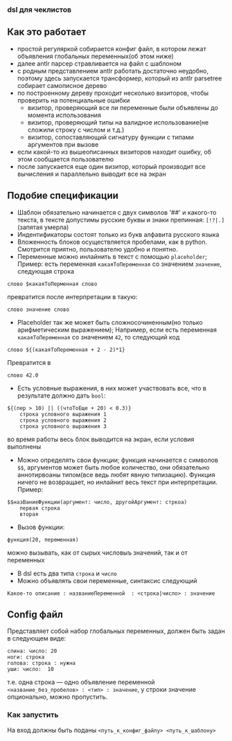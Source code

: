 ### dsl для чеклистов


Как это работает
---
- простой регуляркой собирается конфиг файл, в котором лежат объявления глобальных переменных(об этом ниже)
- далее antlr парсер стравливается на файл с шаблоном
- с родным представлением antlr работать достаточно неудобно, поэтому здесь запускается трансформер, который из antlr parsetree собирает самописное дерево
- по построенному дереву проходит несколько визиторов, чтобы проверить на потенциальные ошибки
    - визитор, проверяющий все ли переменные были объявлены до момента использования
    - визитор, проверяющий типы на валидное использование(не сложили строку с числом и т.д.)
    - визитор, сопоставляющий сигнатуру функции с типами аргументов при вызове
- если какой-то из вышеописанных визиторов находит ошибку, об этом сообщается пользователю
- после запускается еще один визитор, который производит все вычисления и параллельно выводит все на экран

Подобие спецификации
----------
- Шаблон обязательно начинается с двух символов '##' и какого-то текста, в тексте допустимы русские буквы и знаки препинная: `[!?|.]`(запятая умерла)
- Индентификаторы состоят только из букв алфавита русского языка
- Вложенность блоков осуществляется пробелами, как в python. Смотрится приятно, пользователю удобно и понятно.
- Переменные можно инлайнить в текст с помощью `placeholder`; Пример: есть переменная `какаяТоПеременная` со значением `значение`, следующая строка
```
слово $какаяТоПерменная слово
``` 
превратится после интерпретации в такую:
```
слово значение слово
``` 
- Placeholder так же может быть сложносочиненным(но только арифметическим выражением);
Например, если есть переменная `какаяТоПеременная` со значением `42`, то следующий код
```
слово ${(какаяТоПеременная + 2 - 2)*1}
```
Превратится в 
```
слово 42.0
```
- Есть условные выражения, в них может участвовать все, что в результате должно дать `bool`:
```
${(пер > 10) || ((чтоТоЕще + 20) < 0.3)}
    строка условного выражения 1
    строка условного выражения 2
    строка условного выражения 3
```
во время работы весь блок выводится на экран, если условия выполнены
- Можно определять свои функции; функция начинается с символов `$$`, аргументов может быть любое количество, они обязательно аннотирвоаны типом(все ведь любят явную типизацию). Функция ничего не возвращает, но инлайнит весь текст при интерпретации. Пример:
```
$$назВаниеФункции(аргумент: число, другойАргумент: стркоа)
    первая строка
    вторая
```
- Вызов функции:
```
функция(20, переменная)
```
можно вызывать, как от сырых числовыъ значений, так и от переменных
- В dsl есть два типа `строка` и `число`
- Можно объявлять свои переменные, синтаксис следующий
```
Какое-то описание : названиеПеременной  : <строка|число> : значение
```

Config файл
---
Представляет собой набор глобальных переменных, должен быть задан в следующем виде:
```
спина: число: 20
ноги: строка
голова: строка : нужна
уши: число:  10
```
т.е. одна строка — одно объявление переменной `<название_без_пробелов> : <тип> : значение`, у строки значение опционально, можно пропустить.


### Как запустить
На вход должны быть поданы `<путь_к_конфиг_файлу> <путь_к_шаблону>`